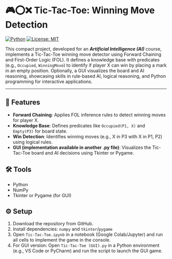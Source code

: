 # 🎮⭕❌ Tic-Tac-Toe: Winning Move Detection
[![Python](https://img.shields.io/badge/python-3.8+-blue.svg)](https://www.python.org/)
[![License: MIT](https://img.shields.io/badge/License-MIT-yellow.svg)](https://opensource.org/licenses/MIT)

This compact project, developed for an **_Artificial Intelligence (AI)_** course, implements a Tic-Tac-Toe winning move detector using Forward Chaining and First-Order Logic (FOL). It defines a knowledge base with predicates (e.g., `Occupied`, `WinningMove`) to identify if player X can win by placing a mark in an empty position. Optionally, a GUI visualizes the board and AI reasoning, showcasing skills in rule-based AI, logical reasoning, and Python programming for interactive applications.

---

## 🚀 Features
- **Forward Chaining**: Applies FOL inference rules to detect winning moves for player X.
- **Knowledge Base**: Defines predicates like `Occupied(P1, X)` and `Empty(P3)` for board state.
- **Win Detection**: Identifies winning moves (e.g., X in P3 with X in P1, P2) using logical rules.
- **GUI (implementation available in another .py file)**: Visualizes the Tic-Tac-Toe board and AI decisions using Tkinter or Pygame.

## 🛠️ Tools
- Python
- NumPy
- Tkinter or Pygame (for GUI)

## ⚙️ Setup
1. Download the repository from GitHub.
2. Install dependencies: `numpy` and `tkinter`/`pygame`
3. Open `Tic-Tac-Toe.ipynb` in a notebook (Google Colab/Jupyter) and run all cells to implement the game in the console.
4. For GUI version: Open `Tic-Tac-Toe (GUI).py` in a Python environment (e.g., VS Code or PyCharm) and run the script to launch the GUI game.
